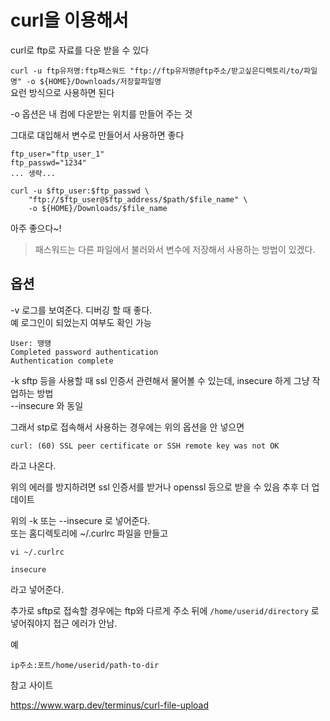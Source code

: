# curl을 이용해서 
curl로 ftp로 자료를 다운 받을 수 있다  

`curl -u ftp유저명:ftp패스워드 "ftp://ftp유저명@ftp주소/받고싶은디렉토리/to/파일명" -o ${HOME}/Downloads/저장할파일명`   
요런 방식으로 사용하면 된다   

-o 옵션은 내 컴에 다운받는 위치를 만들어 주는 것

그대로 대입해서 변수로 만들어서 사용하면 좋다

```shell
ftp_user="ftp_user_1"
ftp_passwd="1234"
... 생략...

curl -u $ftp_user:$ftp_passwd \
    "ftp://$ftp_user@$ftp_address/$path/$file_name" \
    -o ${HOME}/Downloads/$file_name
```

아주 좋으다~!   

> 패스워드는 다른 파일에서 불러와서 변수에 저장해서 사용하는 방법이 있겠다.   

## 옵션
-v 로그를 보여준다. 디버깅 할 때 좋다.  
예 로그인이 되었는지 여부도 확인 가능

```
User: 땡떙
Completed password authentication
Authentication complete
```

-k  sftp 등을 사용할 때 ssl 인증서 관련해서 물어볼 수 있는데, insecure 하게 그냥 작업하는 방법   
--insecure 와 동일   

그래서 stp로 접속해서 사용하는 경우에는 위의 옵션을 안 넣으면
```
curl: (60) SSL peer certificate or SSH remote key was not OK
```
라고 나온다.   

위의 에러를 방지하려면 ssl 인증서를 받거나 openssl 등으로 받을 수 있음  추후 더 업데이트   

위의 -k 또는 --insecure 로 넣어준다.  
또는 홈디렉토리에 ~/.curlrc 파일을 만들고 

```
vi ~/.curlrc
```
```
insecure
```
라고 넣어준다. 


추가로 sftp로 접속할 경우에는 ftp와 다르게 주소 뒤에 `/home/userid/directory` 로 넣어줘야지 접근 에러가 안남.

예
```
ip주소:포트/home/userid/path-to-dir
```


참고 사이트

https://www.warp.dev/terminus/curl-file-upload
